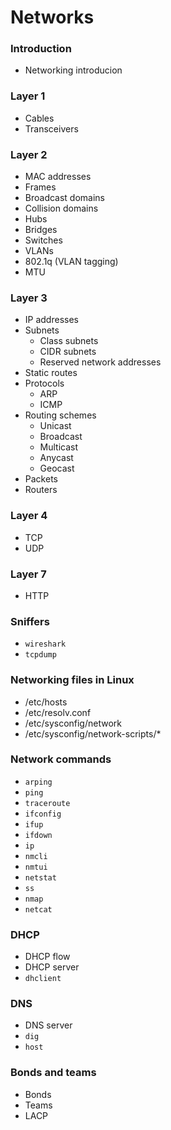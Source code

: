 # Networks

### Introduction
- Networking introducion

### Layer 1
- Cables
- Transceivers

### Layer 2
- MAC addresses
- Frames
- Broadcast domains
- Collision domains
- Hubs
- Bridges
- Switches
- VLANs
- 802.1q (VLAN tagging)
- MTU

### Layer 3
- IP addresses
- Subnets
    - Class subnets
    - CIDR subnets
    - Reserved network addresses
- Static routes
- Protocols
    - ARP
    - ICMP
- Routing schemes
    - Unicast
    - Broadcast
    - Multicast
    - Anycast
    - Geocast
- Packets
- Routers

### Layer 4
- TCP
- UDP

### Layer 7
- HTTP

### Sniffers
- `wireshark`
- `tcpdump`

### Networking files in Linux
- /etc/hosts
- /etc/resolv.conf
- /etc/sysconfig/network
- /etc/sysconfig/network-scripts/*

### Network commands
- `arping`
- `ping`
- `traceroute`
- `ifconfig`
- `ifup`
- `ifdown`
- `ip`
- `nmcli`
- `nmtui`
- `netstat`
- `ss`
- `nmap`
- `netcat`

### DHCP
- DHCP flow
- DHCP server
- `dhclient`
  
### DNS
- DNS server
- `dig`
- `host`

### Bonds and teams
- Bonds
- Teams
- LACP
